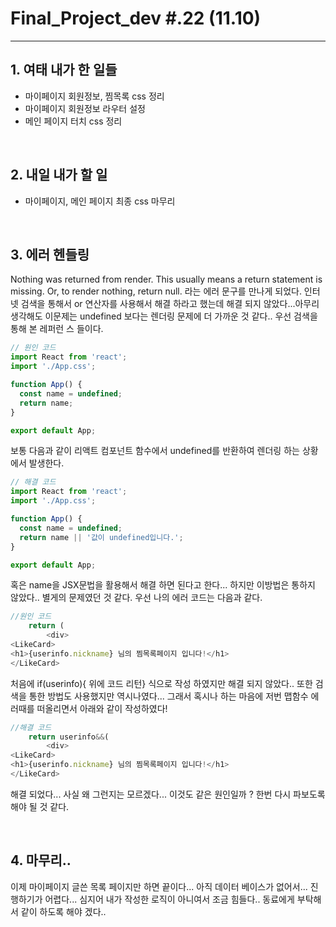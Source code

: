 # Final_Project_dev #.22 (11.10)

---

## 1. 여태 내가 한 일들 

- 마이페이지 회원정보, 찜목록 css 정리
- 마이페이지 회원정보 라우터 설정
- 메인 페이지 터치 css 정리

<br />

## 2. 내일 내가 할 일

- 마이페이지, 메인 페이지 최종 css 마무리

<br />

## 3. 에러 헨들링

Nothing was returned from render. This usually means a return statement is missing. Or, to render nothing, return null. 라는 에러 문구를 만나게 되었다. 인터넷 검색을 통해서 or 연산자를 사용해서 해결 하라고 했는데 해결 되지 않았다...아무리 생각해도 이문제는 undefined 보다는 렌더링 문제에 더 가까운 것 같다.. 우선 검색을 통해 본 레퍼런 스 들이다.

```js
// 원인 코드
import React from 'react';
import './App.css';

function App() {
  const name = undefined;
  return name;
}

export default App;
```

보통 다음과 같이 리액트 컴포넌트 함수에서 undefined를 반환하여 렌더링 하는 상황에서 발생한다.

```js
// 해결 코드
import React from 'react';
import './App.css';

function App() {
  const name = undefined;
  return name || '값이 undefined입니다.';
}

export default App;
```

혹은 name을 JSX문법을 활용해서 해결 하면 된다고 한다... 하지만 이방법은 통하지 않았다.. 별게의 문제였던 것 같다. 우선 나의 에러 코드는 다음과 같다.

```js
//원인 코드
    return (
        <div>
<LikeCard>
<h1>{userinfo.nickname} 님의 찜목록페이지 입니다!</h1>
</LikeCard>
```

처음에 if(userinfo){ 위에 코드 리턴} 식으로 작성 하였지만 해결 되지 않았다.. 또한 검색을 통한 방법도 사용했지만 역시나였다... 그래서 혹시나 하는 마음에 저번 맵함수 에러때를 떠올리면서 아래와 같이 작성하였다!

```js
//해결 코드
    return userinfo&&(
        <div>
<LikeCard>
<h1>{userinfo.nickname} 님의 찜목록페이지 입니다!</h1>
</LikeCard>
```

해결 되었다... 사실 왜 그런지는 모르겠다... 이것도 같은 원인일까 ? 한번 다시 파보도록 해야 될 것 같다.

<br />

## 4. 마무리..

이제 마이페이지 글쓴 목록 페이지만 하면 끝이다... 아직 데이터 베이스가 없어서... 진행하기가 어렵다... 심지어 내가 작성한 로직이 아니여서 조금 힘들다.. 동료에게 부탁해서 같이 하도록 해야 겠다..
